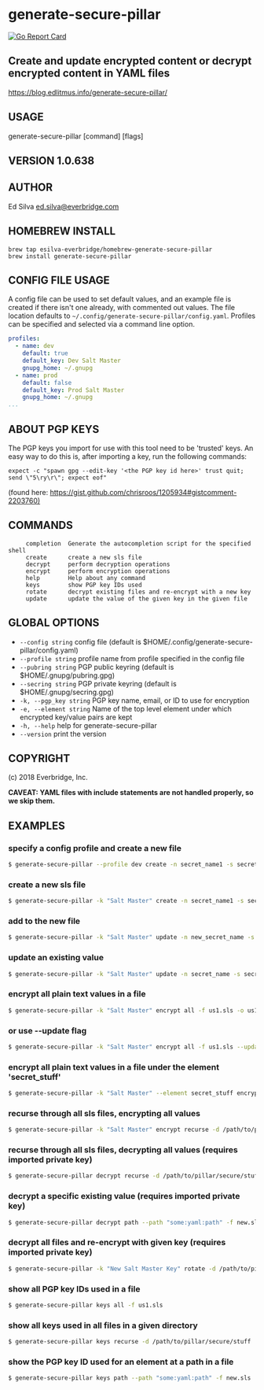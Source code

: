 # generate-secure-pillar

[![Go Report Card](https://goreportcard.com/badge/github.com/Everbridge/generate-secure-pillar)](https://goreportcard.com/report/github.com/Everbridge/generate-secure-pillar)

## Create and update encrypted content or decrypt encrypted content in YAML files

<https://blog.edlitmus.info/generate-secure-pillar/>

## USAGE

   generate-secure-pillar [command] [flags]

## VERSION 1.0.638

## AUTHOR

   Ed Silva <ed.silva@everbridge.com>

## HOMEBREW INSTALL

``` shell
brew tap esilva-everbridge/homebrew-generate-secure-pillar
brew install generate-secure-pillar
```

## CONFIG FILE USAGE

A config file can be used to set default values, and an example file is created if there isn't one already, with commented out values. The file location defaults to `~/.config/generate-secure-pillar/config.yaml`.
Profiles can be specified and selected via a command line option.

``` yaml
profiles:
  - name: dev
    default: true
    default_key: Dev Salt Master
    gnupg_home: ~/.gnupg
  - name: prod
    default: false
    default_key: Prod Salt Master
    gnupg_home: ~/.gnupg
...
```

## ABOUT PGP KEYS

The PGP keys you import for use with this tool need to be 'trusted' keys.
An easy way to do this is, after importing a key, run the following commands:

``` shell
expect -c "spawn gpg --edit-key '<the PGP key id here>' trust quit; send \"5\ry\r\"; expect eof"
```

(found here: <https://gist.github.com/chrisroos/1205934#gistcomment-2203760)>

## COMMANDS

```text
     completion  Generate the autocompletion script for the specified shell
     create      create a new sls file
     decrypt     perform decryption operations
     encrypt     perform encryption operations
     help        Help about any command
     keys        show PGP key IDs used
     rotate      decrypt existing files and re-encrypt with a new key
     update      update the value of the given key in the given file
```

## GLOBAL OPTIONS

- `--config string`            config file (default is $HOME/.config/generate-secure-pillar/config.yaml)
- `--profile string`           profile name from profile specified in the config file
- `--pubring string`           PGP public keyring (default is $HOME/.gnupg/pubring.gpg)
- `--secring string`           PGP private keyring (default is $HOME/.gnupg/secring.gpg)  
- `-k, --pgp_key string`       PGP key name, email, or ID to use for encryption
- `-e, --element string`       Name of the top level element under which encrypted key/value pairs are kept
- `-h, --help`                 help for generate-secure-pillar
- `--version`                  print the version

## COPYRIGHT

   (c) 2018 Everbridge, Inc.

**CAVEAT: YAML files with include statements are not handled properly, so we skip them.**

## EXAMPLES

### specify a config profile and create a new file

```bash
$ generate-secure-pillar --profile dev create -n secret_name1 -s secret_value1 -n secret_name2 -s secret_value2 -o new.sls
```

### create a new sls file

```bash
$ generate-secure-pillar -k "Salt Master" create -n secret_name1 -s secret_value1 -n secret_name2 -s secret_value2 -o new.sls
```

### add to the new file

```bash
$ generate-secure-pillar -k "Salt Master" update -n new_secret_name -s new_secret_value -f new.sls
```

### update an existing value

```bash
$ generate-secure-pillar -k "Salt Master" update -n secret_name -s secret_value3 -f new.sls
```

### encrypt all plain text values in a file

```bash
$ generate-secure-pillar -k "Salt Master" encrypt all -f us1.sls -o us1.sls
```

### or use --update flag

```bash
$ generate-secure-pillar -k "Salt Master" encrypt all -f us1.sls --update
```

### encrypt all plain text values in a file under the element 'secret_stuff'

```bash
$ generate-secure-pillar -k "Salt Master" --element secret_stuff encrypt all -f us1.sls -o us1.sls
```

### recurse through all sls files, encrypting all values

```bash
$ generate-secure-pillar -k "Salt Master" encrypt recurse -d /path/to/pillar/secure/stuff
```

### recurse through all sls files, decrypting all values (requires imported private key)

```bash
$ generate-secure-pillar decrypt recurse -d /path/to/pillar/secure/stuff
```

### decrypt a specific existing value (requires imported private key)

```bash
$ generate-secure-pillar decrypt path --path "some:yaml:path" -f new.sls
```

### decrypt all files and re-encrypt with given key (requires imported private key)

```bash
$ generate-secure-pillar -k "New Salt Master Key" rotate -d /path/to/pillar/secure/stuff
```

### show all PGP key IDs used in a file

```bash
$ generate-secure-pillar keys all -f us1.sls
```

### show all keys used in all files in a given directory

```bash
$ generate-secure-pillar keys recurse -d /path/to/pillar/secure/stuff
```

### show the PGP key ID used for an element at a path in a file

```bash
$ generate-secure-pillar keys path --path "some:yaml:path" -f new.sls
```
